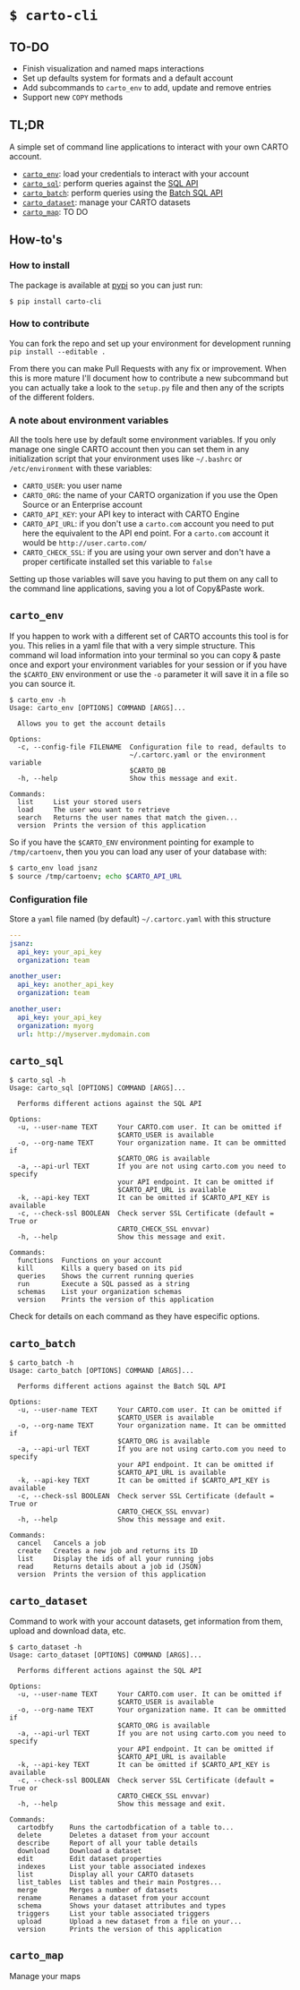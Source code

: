 `$ carto-cli`
=========================

## TO-DO

* Finish visualization and named maps interactions
* Set up defaults system for formats and a default account
* Add subcommands to `carto_env` to add, update and remove entries
* Support new `COPY` methods

## TL;DR

A simple set of command line applications to interact with your own CARTO account.


* [`carto_env`](#carto_env): load your credentials to interact with your account
* [`carto_sql`](#carto_sql): perform queries against the [SQL API](https://carto.com/docs/carto-engine/sql-api/)
* [`carto_batch`](#carto_batch): perform queries using the [Batch SQL API](https://carto.com/docs/carto-engine/sql-api/batch-queries)
* [`carto_dataset`](#carto_dataset): manage your CARTO datasets
* [`carto_map`](#carto_map): TO DO

## How-to's

### How to install

The package is available at [pypi](https://pypi.org/project/carto-cli/) so you can just run:

```
$ pip install carto-cli
```

### How to contribute

You can fork the repo and set up your environment for development running `pip install --editable .`

From there you can make Pull Requests with any fix or improvement. When this is more mature I'll document how to contribute a new subcommand but you can actually take a look to the `setup.py` file and then any of the scripts of the different folders.

### A note about environment variables

All the tools here use by default some environment variables. If you only manage one single CARTO account then you can set them in any initialization script that your environment uses like `~/.bashrc` or `/etc/environment` with these variables:

 - `CARTO_USER`: you user name
 - `CARTO_ORG`: the name of your CARTO organization if you use the Open Source or an Enterprise account
 - `CARTO_API_KEY`: your API key to interact with CARTO Engine
 - `CARTO_API_URL`: if you don't use a `carto.com` account you need to put here the equivalent to the API end point. For a `carto.com` account it would be `http://user.carto.com/`
 - `CARTO_CHECK_SSL`: if you are using your own server and don't have a proper certificate installed set this variable to `false`

Setting up those variables will save you having to put them on any call to the command line applications, saving you a lot of Copy&Paste work.

## `carto_env`

If you happen to work with a different set of CARTO accounts this tool is for you. This relies in a yaml file that with a very simple structure. This command wil load information into your terminal so you can copy & paste once and export your environment variables for your session or if you have the `$CARTO_ENV` environment or use the `-o` parameter it will save it in a file so you can source it.

```
$ carto_env -h
Usage: carto_env [OPTIONS] COMMAND [ARGS]...

  Allows you to get the account details

Options:
  -c, --config-file FILENAME  Configuration file to read, defaults to
                              ~/.cartorc.yaml or the environment variable
                              $CARTO_DB
  -h, --help                  Show this message and exit.

Commands:
  list     List your stored users
  load     The user wou want to retrieve
  search   Returns the user names that match the given...
  version  Prints the version of this application
```

So if you have the `$CARTO_ENV` environment pointing for example to `/tmp/cartoenv`, then you you can load any user of your database with:

```bash
$ carto_env load jsanz
$ source /tmp/cartoenv; echo $CARTO_API_URL
```

### Configuration file

Store a `yaml` file named (by default) `~/.cartorc.yaml` with this structure

```yaml
---
jsanz:
  api_key: your_api_key
  organization: team

another_user:
  api_key: another_api_key
  organization: team

another_user:
  api_key: your_api_key
  organization: myorg
  url: http://myserver.mydomain.com
```

## `carto_sql`

```
$ carto_sql -h
Usage: carto_sql [OPTIONS] COMMAND [ARGS]...

  Performs different actions against the SQL API

Options:
  -u, --user-name TEXT     Your CARTO.com user. It can be omitted if
                           $CARTO_USER is available
  -o, --org-name TEXT      Your organization name. It can be ommitted if
                           $CARTO_ORG is available
  -a, --api-url TEXT       If you are not using carto.com you need to specify
                           your API endpoint. It can be omitted if
                           $CARTO_API_URL is available
  -k, --api-key TEXT       It can be omitted if $CARTO_API_KEY is available
  -c, --check-ssl BOOLEAN  Check server SSL Certificate (default = True or
                           CARTO_CHECK_SSL envvar)
  -h, --help               Show this message and exit.

Commands:
  functions  Functions on your account
  kill       Kills a query based on its pid
  queries    Shows the current running queries
  run        Execute a SQL passed as a string
  schemas    List your organization schemas
  version    Prints the version of this application
```

Check for details on each command as they have especific options.

## `carto_batch`

```
$ carto_batch -h
Usage: carto_batch [OPTIONS] COMMAND [ARGS]...

  Performs different actions against the Batch SQL API

Options:
  -u, --user-name TEXT     Your CARTO.com user. It can be omitted if
                           $CARTO_USER is available
  -o, --org-name TEXT      Your organization name. It can be ommitted if
                           $CARTO_ORG is available
  -a, --api-url TEXT       If you are not using carto.com you need to specify
                           your API endpoint. It can be omitted if
                           $CARTO_API_URL is available
  -k, --api-key TEXT       It can be omitted if $CARTO_API_KEY is available
  -c, --check-ssl BOOLEAN  Check server SSL Certificate (default = True or
                           CARTO_CHECK_SSL envvar)
  -h, --help               Show this message and exit.

Commands:
  cancel   Cancels a job
  create   Creates a new job and returns its ID
  list     Display the ids of all your running jobs
  read     Returns details about a job id (JSON)
  version  Prints the version of this application
```

## `carto_dataset`

Command to work with your account datasets, get information from them, upload and
download data, etc.


```
$ carto_dataset -h
Usage: carto_dataset [OPTIONS] COMMAND [ARGS]...

  Performs different actions against the SQL API

Options:
  -u, --user-name TEXT     Your CARTO.com user. It can be omitted if
                           $CARTO_USER is available
  -o, --org-name TEXT      Your organization name. It can be ommitted if
                           $CARTO_ORG is available
  -a, --api-url TEXT       If you are not using carto.com you need to specify
                           your API endpoint. It can be omitted if
                           $CARTO_API_URL is available
  -k, --api-key TEXT       It can be omitted if $CARTO_API_KEY is available
  -c, --check-ssl BOOLEAN  Check server SSL Certificate (default = True or
                           CARTO_CHECK_SSL envvar)
  -h, --help               Show this message and exit.

Commands:
  cartodbfy    Runs the cartodbfication of a table to...
  delete       Deletes a dataset from your account
  describe     Report of all your table details
  download     Download a dataset
  edit         Edit dataset properties
  indexes      List your table associated indexes
  list         Display all your CARTO datasets
  list_tables  List tables and their main Postgres...
  merge        Merges a number of datasets
  rename       Renames a dataset from your account
  schema       Shows your dataset attributes and types
  triggers     List your table associated triggers
  upload       Upload a new dataset from a file on your...
  version      Prints the version of this application

```


## `carto_map`

Manage your maps
